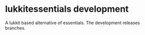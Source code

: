 # lukkitessentials development
A lukkit based alternative of essentials.
The development releases branches.
